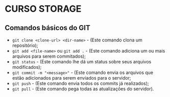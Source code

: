 # CURSO STORAGE

## Comandos básicos do GIT
- `git clone <clone-url> <dir-name>` - (Este comando clona um repositório);
- `git add <file-name>` ou `git add .` - (Este comando adiciona um ou mais arquivos para serem commitados);
- `git status` - (Este comando lhe dá um status sobre seus arquivos modificados);
- `git commit -m "<message>"` - (Este comando envia os arquivos que estão adicionados para serem enviados para o servidor;
- `git push` - (Este comando envia todos os commits já realizados);
- `git pull` - (Este comando pega todas as atualizações do servidor).